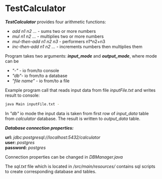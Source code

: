 # TestCalculator 

**_TestCalculator_** provides four arithmetic functions:
- _add n1 n2 ..._ - sums two or more numbers
- _mul n1 n2 ..._ - multiplies two or more numbers
- _mul-then-add n1 n2 n3_ - performers n1*n2+n3
- _inc-then-add n1 n2 ..._ - increments numbers then multiplies them

Program takes two arguments: **_input_mode_** and **_output_mode_**, where mode can be
- _"-"_ - io from/to console
- _"db"_- io from/to a database
- _"file name"_ - io from/to a file

Example program call that reads input data from file _inputFile.txt_ and writes result to console:

```bash
java Main inputFile.txt -
```

In _"db"_ io mode the input data is taken from first row of _input_data_ table from _calculator_ database. The result is written to _output_data_ table.


**_Database connection properties:_**

**url:**  _jdbc:postgresql://localhost:5432/calculator_  
**user:**  _postgres_  
**password:**  _postgres_


Connection properties can be changed in _DBManager.java_

The _sql.txt_ file which is located in _/src/main/resources/_ contains sql scripts to create corresponding database and tables.
